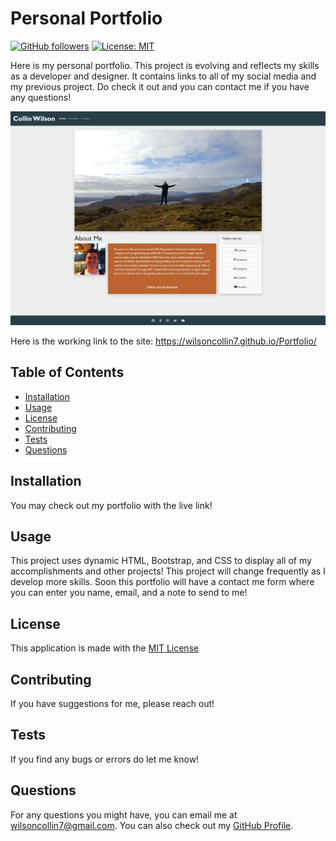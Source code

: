 # Personal Portfolio 
  [![GitHub followers](https://img.shields.io/github/followers/wilsoncollin7.svg?style=social&label=Follow&maxAge=2592000)](https://github.com/wilsoncollin7?tab=followers) [![License: MIT](https://img.shields.io/badge/License-MIT-yellow.svg)](https://opensource.org/licenses/MIT)

  Here is my personal portfolio. This project is evolving and reflects my skills as a developer and designer. It contains links to all of my social media and my previous project. Do check it out and you can contact me if you have any questions!

<img src="assets/dev-photos/Capture.JPG">

Here is the working link to the site: https://wilsoncollin7.github.io/Portfolio/

  ## Table of Contents

  - [Installation](#installation)
  - [Usage](#usage)
  - [License](#license)
  - [Contributing](#contributing)
  - [Tests](#tests)
  - [Questions](#questions)

  ## Installation

  You may check out my portfolio with the live link!

  ## Usage

  This project uses dynamic HTML, Bootstrap, and CSS to display all of my accomplishments and other projects! This project will change frequently as I develop more skills. Soon this portfolio will have a contact me form where you can enter you name, email, and a note to send to me!

  ## License

  This application is made with the [MIT License](https://opensource.org/licenses/MIT)

  ## Contributing

  If you have suggestions for me, please reach out!

  ## Tests

  If you find any bugs or errors do let me know!

  ## Questions

  For any questions you might have, you can email me at wilsoncollin7@gmail.com. You can also check out my [GitHub Profile](https://github.com/wilsoncollin7).

